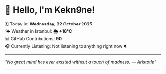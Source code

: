# 👋 Hello, I'm Kekn9ne!

🗓️ Today is: **Wednesday, 22 October 2025**  
🌤️ Weather in Istanbul: **🌦   +18°C**  
📊 GitHub Contributions: **90**  
🎧 Currently Listening: Not listening to anything right now ❌

---

_"No great mind has ever existed without a touch of madness. — *Aristotle*"_

---
